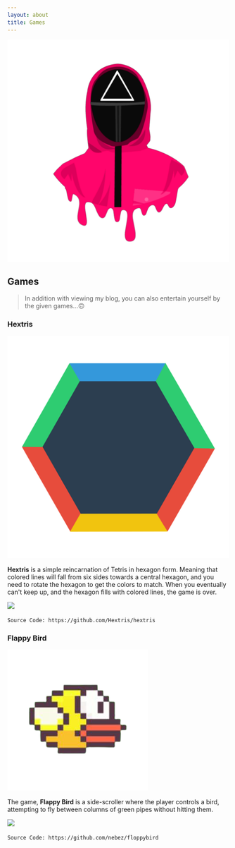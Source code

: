 ```yaml
---
layout: about
title: Games
---
```

![games](/images/41CDE775-4D85-46B1-8583-06097AC8E5CC.png "games")
## Games
> In addition with viewing my blog, you can also entertain yourself by the given games...🙃

### Hextris

![hextris](/images/F5AACA6E-0F3B-4260-9AA6-5FED43A3B20F.png "hextris")

**Hextris** is a simple reincarnation of Tetris in hexagon form. Meaning that colored lines will fall from six sides towards a central hexagon, and you need to rotate the hexagon to get the colors to match. When you eventually can't keep up, and the hexagon fills with colored lines, the game is over. 

[<img src="https://i.ibb.co/wM4wKLV/PNG-image.png" width="500"/>](https://deviser.ga/hextris)

```hextris!
Source Code: https://github.com/Hextris/hextris
```

### Flappy Bird

![flappybird](/images/FAE66DDF-0A11-4CFE-BBDF-24E9A6A3CA92.png "flappybird")

The game, **Flappy Bird** is a side-scroller where the player controls a bird, attempting to fly between columns of green pipes without hitting them. 

[<img src="https://i.ibb.co/k92TsVZ/739839-CD-21-A5-4331-9517-4-B7-C1241-F12-F.png" width="500"/>](https://deviser.ga/flappybird)

```Flappy Bird!
Source Code: https://github.com/nebez/floppybird
```

